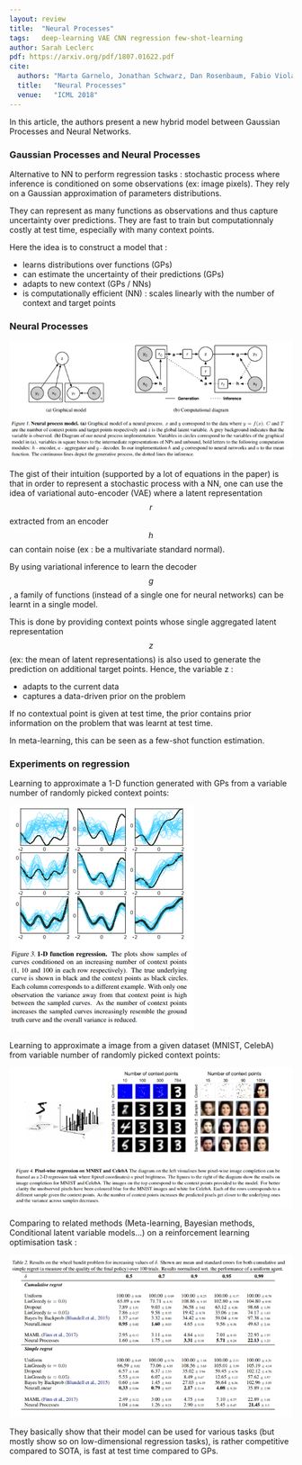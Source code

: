 ```yaml
---
layout: review
title:  "Neural Processes"
tags:   deep-learning VAE CNN regression few-shot-learning
author: Sarah Leclerc
pdf: https://arxiv.org/pdf/1807.01622.pdf
cite:
  authors: "Marta Garnelo, Jonathan Schwarz, Dan Rosenbaum, Fabio Viola, Danilo J. Rezende, S. M. Ali Eslami, Yee Whye Teh"
  title:   "Neural Processes"
  venue:   "ICML 2018"
---
```



In this article, the authors present a new hybrid model between Gaussian Processes and Neural Networks.


### Gaussian Processes and Neural Processes

Alternative to NN to perform regression tasks : stochastic process where inference is conditioned on some observations (ex: image pixels). They rely on a Gaussian approximation of parameters distributions.

They can represent as many functions as observations and thus capture uncertainty over predictions. They are fast to train but computationnaly costly at test time, especially with many context points.


Here the idea is to construct a model that :

- learns distributions over functions (GPs)
- can estimate the uncertainty of their predictions (GPs)
- adapts to new context (GPs / NNs)
- is computationally efficient (NN) : scales linearly with the number of context and target points

### Neural Processes

![](/deep-learning/images/neural-processes/np.png)

The gist of their intuition (supported by a lot of equations in the paper) is that in order to represent a stochastic process with a NN, one can use the idea of variational auto-encoder (VAE) where a latent representation $$r$$ extracted from an encoder $$h$$ can contain noise (ex : be a multivariate standard normal). 

By using variational inference to learn the decoder $$g$$, a family of functions (instead of a single one for neural networks) can be learnt in a single model.

This is done by providing context points whose single aggregated latent representation $$z$$ (ex: the mean of latent representations) is also used to generate the prediction on additional target points. Hence, the variable z :

- adapts to the current data
- captures a data-driven prior on the problem

If no contextual point is given at test time, the prior contains prior information on the problem that was learnt at test time.

In meta-learning, this can be seen as a few-shot function estimation.

### Experiments on regression

Learning to approximate a 1-D function generated with GPs from a variable number of randomly picked context points:

![](/deep-learning/images/neural-processes/1dreg.png)

Learning to approximate a image from a given dataset (MNIST, CelebA) from variable number of randomly picked context points:

![](/deep-learning/images/neural-processes/2dreg.png)

Comparing to related methods (Meta-learning, Bayesian methods, Conditional latent variable models...) on a reinforcement learning optimisation task :

![](/deep-learning/images/neural-processes/bandits.png)

They basically show that their model can be used for various tasks (but mostly show so on low-dimensional regression tasks), is rather competitive compared to SOTA, is fast at test time compared to GPs.